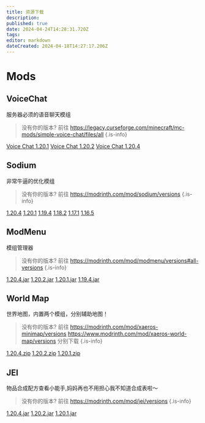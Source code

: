 ```yaml
---
title: 资源下载
description: 
published: true
date: 2024-04-24T14:28:31.720Z
tags: 
editor: markdown
dateCreated: 2024-04-18T14:27:17.206Z
---
```


# Mods
## VoiceChat
服务器必须的语音聊天模组

> 没有你的版本? 前往 https://legacy.curseforge.com/minecraft/mc-mods/simple-voice-chat/files/all
{.is-info}

[Voice Chat 1.20.1](https://file.shbsme.top/#/?code=LDM19)
[Voice Chat 1.20.2](https://file.shbsme.top/#/?code=UMWKG)
[Voice Chat 1.20.4](https://file.shbsme.top/#/?code=H1GSH)

## Sodium
非常牛逼的优化模组
> 没有你的版本? 前往 https://modrinth.com/mod/sodium/versions
{.is-info}

[1.20.4](/sodium-fabric-0.5.8+mc1.20.4.jar)
[1.20.1](/sodium-fabric-0.5.8+mc1.20.1.jar)
[1.19.4](/sodium-fabric-mc1.19.4-0.4.10+build.24.jar)
[1.18.2](/sodium-fabric-mc1.18.2-0.4.1+build.15.jar)
[1.17.1](/sodium-fabric-mc1.17.1-0.3.4+build.13.jar)
[1.16.5](/sodium-fabric-mc1.16.5-0.2.0+build.4_(1).jar)

## ModMenu
模组管理器
> 没有你的版本? 前往 https://modrinth.com/mod/modmenu/versions#all-versions
{.is-info}

[1.20.4.jar](/1.20.4.jar)
[1.20.2.jar](/1.20.2.jar)
[1.20.1.jar](/1.20.1.jar)
[1.19.4.jar](/1.19.4.jar)

## World Map
世界地图，内置两个模组，分别辅助地图！
> 没有你的版本? 前往 
https://modrinth.com/mod/xaeros-minimap/versions
https://www.modrinth.com/mod/xaeros-world-map/versions
分别下载
{.is-info}

[1.20.4.zip](/worldmap/1.20.4.zip)
[1.20.2.zip](/worldmap/1.20.2.zip)
[1.20.1.zip](/worldmap/1.20.1.zip)

## JEI
物品合成配方查看小能手,妈妈再也不用担心我不知道合成表啦～
> 没有你的版本? 前往 https://modrinth.com/mod/jei/versions
{.is-info}

[1.20.4.jar](/jei-1.20.4-fabric-17.3.0.48.jar)
[1.20.2.jar](/jei-1.20.2-fabric-16.0.0.2.jar)
[1.20.1.jar](/jei-1.20.1-fabric-15.3.0.4.jar)